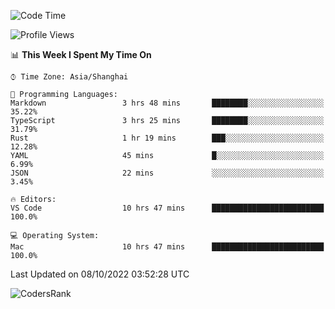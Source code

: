 <!--START_SECTION:waka-->
![Code Time](http://img.shields.io/badge/Code%20Time-1%2C711%20hrs%207%20mins-blue)

![Profile Views](http://img.shields.io/badge/Profile%20Views-8-blue)

📊 **This Week I Spent My Time On** 

```text
⌚︎ Time Zone: Asia/Shanghai

💬 Programming Languages: 
Markdown                 3 hrs 48 mins       ████████░░░░░░░░░░░░░░░░░   35.22% 
TypeScript               3 hrs 25 mins       ████████░░░░░░░░░░░░░░░░░   31.79% 
Rust                     1 hr 19 mins        ███░░░░░░░░░░░░░░░░░░░░░░   12.28% 
YAML                     45 mins             █░░░░░░░░░░░░░░░░░░░░░░░░   6.99% 
JSON                     22 mins             ░░░░░░░░░░░░░░░░░░░░░░░░░   3.45%

🔥 Editors: 
VS Code                  10 hrs 47 mins      █████████████████████████   100.0%

💻 Operating System: 
Mac                      10 hrs 47 mins      █████████████████████████   100.0%

```


 Last Updated on 08/10/2022 03:52:28 UTC
<!--END_SECTION:waka-->

![CodersRank](https://cr-skills-chart-widget.azurewebsites.net/api/api?username=BugenZhao&padding=16&tooltip=true&branding=false&sort-by-score=true&skills=Rust%2C%20Swift%2C%20C%2C%20TypeScript%2C%20Java%2C%20Go%2C%20Dart%2C%20C%2B%2B%2C%20Python%2C%20Assembly%2C%20Shell%2C%20Kotlin)
